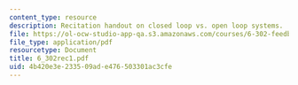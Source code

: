 ```yaml
---
content_type: resource
description: Recitation handout on closed loop vs. open loop systems.
file: https://ol-ocw-studio-app-qa.s3.amazonaws.com/courses/6-302-feedback-systems-spring-2007/4b420e3e233509ade476503301ac3cfe_6_302rec1.pdf
file_type: application/pdf
resourcetype: Document
title: 6_302rec1.pdf
uid: 4b420e3e-2335-09ad-e476-503301ac3cfe
---
```

